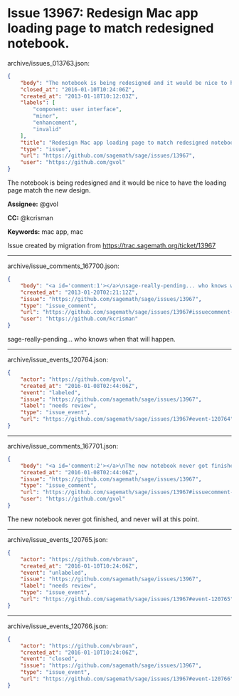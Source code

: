 # Issue 13967: Redesign Mac app loading page to match redesigned notebook.

archive/issues_013763.json:
```json
{
    "body": "The notebook is being redesigned and it would be nice to have the loading page match the new design.\n\n**Assignee:** @gvol\n\n**CC:**  @kcrisman\n\n**Keywords:** mac app, mac\n\nIssue created by migration from https://trac.sagemath.org/ticket/13967\n\n",
    "closed_at": "2016-01-10T10:24:06Z",
    "created_at": "2013-01-18T10:12:03Z",
    "labels": [
        "component: user interface",
        "minor",
        "enhancement",
        "invalid"
    ],
    "title": "Redesign Mac app loading page to match redesigned notebook.",
    "type": "issue",
    "url": "https://github.com/sagemath/sage/issues/13967",
    "user": "https://github.com/gvol"
}
```
The notebook is being redesigned and it would be nice to have the loading page match the new design.

**Assignee:** @gvol

**CC:**  @kcrisman

**Keywords:** mac app, mac

Issue created by migration from https://trac.sagemath.org/ticket/13967





---

archive/issue_comments_167700.json:
```json
{
    "body": "<a id='comment:1'></a>\nsage-really-pending... who knows when that will happen.",
    "created_at": "2013-01-20T02:21:12Z",
    "issue": "https://github.com/sagemath/sage/issues/13967",
    "type": "issue_comment",
    "url": "https://github.com/sagemath/sage/issues/13967#issuecomment-167700",
    "user": "https://github.com/kcrisman"
}
```

<a id='comment:1'></a>
sage-really-pending... who knows when that will happen.



---

archive/issue_events_120764.json:
```json
{
    "actor": "https://github.com/gvol",
    "created_at": "2016-01-08T02:44:06Z",
    "event": "labeled",
    "issue": "https://github.com/sagemath/sage/issues/13967",
    "label": "needs review",
    "type": "issue_event",
    "url": "https://github.com/sagemath/sage/issues/13967#event-120764"
}
```



---

archive/issue_comments_167701.json:
```json
{
    "body": "<a id='comment:2'></a>\nThe new notebook never got finished, and never will at this point.",
    "created_at": "2016-01-08T02:44:06Z",
    "issue": "https://github.com/sagemath/sage/issues/13967",
    "type": "issue_comment",
    "url": "https://github.com/sagemath/sage/issues/13967#issuecomment-167701",
    "user": "https://github.com/gvol"
}
```

<a id='comment:2'></a>
The new notebook never got finished, and never will at this point.



---

archive/issue_events_120765.json:
```json
{
    "actor": "https://github.com/vbraun",
    "created_at": "2016-01-10T10:24:06Z",
    "event": "unlabeled",
    "issue": "https://github.com/sagemath/sage/issues/13967",
    "label": "needs review",
    "type": "issue_event",
    "url": "https://github.com/sagemath/sage/issues/13967#event-120765"
}
```



---

archive/issue_events_120766.json:
```json
{
    "actor": "https://github.com/vbraun",
    "created_at": "2016-01-10T10:24:06Z",
    "event": "closed",
    "issue": "https://github.com/sagemath/sage/issues/13967",
    "type": "issue_event",
    "url": "https://github.com/sagemath/sage/issues/13967#event-120766"
}
```
